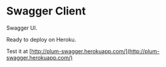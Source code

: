 # Swagger Client #

Swagger UI.

Ready to deploy on Heroku.

Test it at [http://plum-swagger.herokuapp.com/](http://plum-swagger.herokuapp.com/)